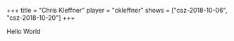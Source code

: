 +++
title = "Chris Kleffner"
player = "ckleffner"
shows = ["csz-2018-10-06", "csz-2018-10-20"]
+++

Hello World

